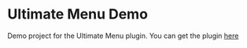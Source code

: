 # Ultimate Menu Demo
Demo project for the Ultimate Menu plugin. You can get the plugin <a href="https://github.com/hfjooste/UltimateMenu">here</a>
